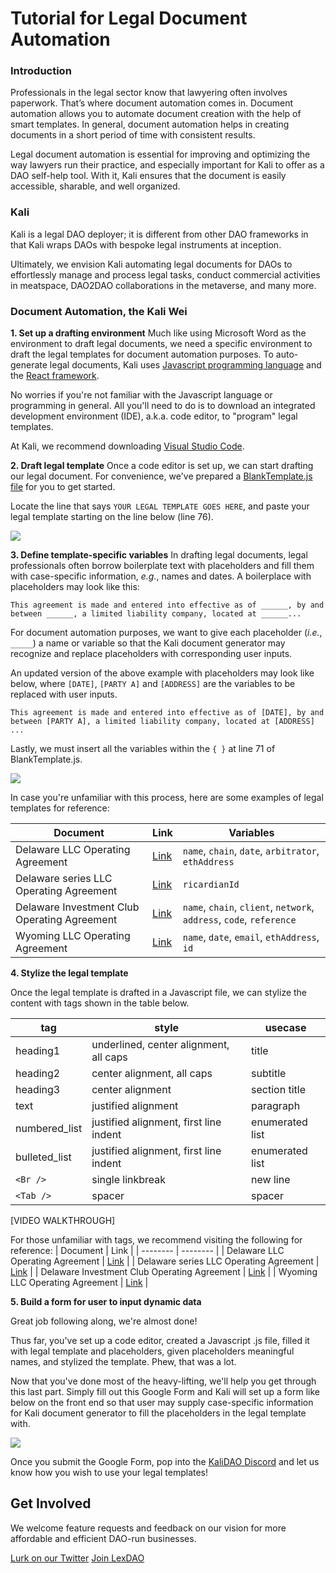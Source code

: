 # Tutorial for Legal Document Automation 

### Introduction
Professionals in the legal sector know that lawyering often involves paperwork. That’s where document automation comes in. Document automation allows you to automate document creation with the help of smart templates. In general, document automation helps in creating documents in a short period of time with consistent results.

Legal document automation is essential for improving and optimizing the way lawyers run their practice, and especially important for Kali to offer as a DAO self-help tool. With it, Kali ensures that the document is easily accessible, sharable, and well organized.

### Kali
Kali is a legal DAO deployer; it is different from other DAO frameworks in that Kali wraps DAOs with bespoke legal instruments at inception. 

Ultimately, we envision Kali automating legal documents for DAOs to effortlessly manage and process legal tasks, conduct commercial activities in meatspace, DAO2DAO collaborations in the metaverse, and many more. 

### Document Automation, the Kali Wei
**1. Set up a drafting environment**
Much like using Microsoft Word as the environment to draft legal documents, we need a specific environment to draft the legal templates for document automation purposes. To auto-generate legal documents, Kali uses [Javascript programming language](https://en.wikipedia.org/wiki/JavaScript) and the [React framework](https://reactjs.org/). 

No worries if you're not familiar with the Javascript language or programming in general. All you'll need to do is to download an integrated development environment (IDE), a.k.a. code editor, to "program" legal templates.

At Kali, we recommend downloading [Visual Studio Code](https://code.visualstudio.com/).

**2. Draft legal template**
Once a code editor is set up, we can start drafting our legal document. For convenience, we've prepared a [BlankTemplate.js file](https://github.com/audsssy/kali-docs/blob/document-automation/docs/template/BlankTemplate.js) for you to get started. 

Locate the line that says `YOUR LEGAL TEMPLATE GOES HERE`, and paste your legal template starting on the line below (line 76).

![](https://i.imgur.com/lC0yes7.png)


**3. Define template-specific variables**
In drafting legal documents, legal professionals often borrow boilerplate text with placeholders and fill them with case-specific information, *e.g.*, names and dates. A boilerplace with placeholders may look like this: 

`This agreement is made and entered into effective as of ______, by and between ______, a limited liability company, located at ______...`

For document automation purposes, we want to give each placeholder (*i.e.*, `_____`) a name or variable so that the Kali document generator may recognize and replace placeholders with corresponding user inputs.  

An updated version of the above example with placeholders may look like below, where `[DATE]`, `[PARTY A]` and `[ADDRESS]` are the variables to be replaced with user inputs. 

`This agreement is made and entered into effective as of [DATE], by and between [PARTY A], a limited liability company, located at [ADDRESS] ...`

Lastly, we must insert all the variables within the `{ }` at line 71 of BlankTemplate.js. 

![](https://i.imgur.com/eK8a61e.png)


In case you're unfamiliar with this process, here are some examples of legal templates for reference:  

| Document | Link | Variables |
| -------- | -------- | -------- |
| Delaware LLC Operating Agreement     | [Link](https://github.com/audsssy/kali-legal/blob/main/formation/llc/DelawareOAtemplate.js)     | `name`, `chain`, `date`, `arbitrator`, `ethAddress`      |
| Delaware series LLC Operating Agreement     | [Link](https://github.com/audsssy/kali-legal/blob/main/formation/llc/series/RicardianTemplate.js)     | `ricardianId`      |
| Delaware Investment Club Operating Agreement     | [Link](https://github.com/audsssy/kali-legal/blob/main/formation/llc/DelawareInvestmentClubTemplate.js)     | `name`, `chain`, `client`, `network`, `address`, `code`, `reference`      |
| Wyoming LLC Operating Agreement     | [Link](https://github.com/audsssy/kali-legal/blob/main/formation/llc/WyomingOAtemplate.js)     | `name`, `date`, `email`, `ethAddress`, `id`      |

**4. Stylize the legal template**

Once the legal template is drafted in a Javascript file, we can stylize the content with tags shown in the table below. 

| tag | style | usecase |
| -------- | -------- | -------- | 
| heading1     | underlined, center alignment, all caps | title
| heading2     | center alignment, all caps     | subtitle |
| heading3     | center alignment     | section title|
| text     | justified alignment     | paragraph |
| numbered_list     | justified alignment, first line indent     | enumerated list |
| bulleted_list     | justified alignment, first line indent     | enumerated list |
| `<Br />`     | single linkbreak     | new line |
| `<Tab />`     | spacer     | spacer

[VIDEO WALKTHROUGH]

For those unfamiliar with tags, we recommend visiting the following for reference:
| Document | Link | 
| -------- | -------- |
| Delaware LLC Operating Agreement     | [Link](https://github.com/audsssy/kali-legal/blob/main/formation/llc/DelawareOAtemplate.js)     | 
| Delaware series LLC Operating Agreement     | [Link](https://github.com/audsssy/kali-legal/blob/main/formation/llc/series/RicardianTemplate.js)     | 
| Delaware Investment Club Operating Agreement     | [Link](https://github.com/audsssy/kali-legal/blob/main/formation/llc/DelawareInvestmentClubTemplate.js)     |
| Wyoming LLC Operating Agreement     | [Link](https://github.com/audsssy/kali-legal/blob/main/formation/llc/WyomingOAtemplate.js)     | 

**5. Build a form for user to input dynamic data**

Great job following along, we're almost done! 

Thus far, you've set up a code editor, created a Javascript .js file, filled it with legal template and placeholders, given placeholders meaningful names, and stylized the template. Phew, that was a lot. 

Now that you've done most of the heavy-lifting, we'll help you get through this last part. Simply fill out this Google Form and Kali will set up a form like below on the front end so that user may supply case-specific information for Kali document generator to fill the placeholders in the legal template with. 

![](https://i.imgur.com/BWI5bkI.png)

Once you submit the Google Form, pop into the [KaliDAO Discord](https://discord.gg/fRK8dvTkHM) and let us know how you wish to use your legal templates! 

## Get Involved
We welcome feature requests and feedback on our vision for more affordable and efficient DAO-run businesses.

[Lurk on our Twitter](https://twitter.com/_KaliDAO)
[Join LexDAO](https://discord.com/invite/lexdao)















